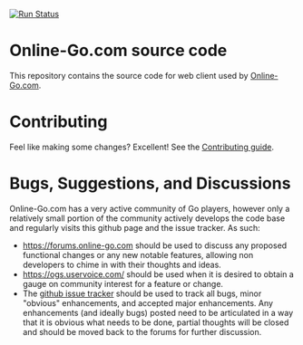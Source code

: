 [![Run Status](https://api.shippable.com/projects/58b08461067893070065aab3/badge?branch=devel)](https://app.shippable.com/github/online-go/online-go.com/status/dashboard)

# Online-Go.com source code

This repository contains the source code for web client used by [Online-Go.com](https://online-go.com).

# Contributing
Feel like making some changes? Excellent! See the [Contributing guide](./CONTRIBUTING.md).

# Bugs, Suggestions, and Discussions

Online-Go.com has a very active community of Go players, however only a
relatively small portion of the community actively develops the code base and
regularly visits this github page and the issue tracker. As such:

* https://forums.online-go.com should be used to discuss any proposed functional changes or any new notable features, allowing non developers to chime in with their thoughts and ideas.
* https://ogs.uservoice.com/ should be used when it is desired to obtain a gauge on community interest for a feature or change.
* The [github issue tracker](https://github.com/online-go/online-go.com/issues) should be used to track all bugs, minor "obvious" enhancements, and accepted major enhancements. Any enhancements (and ideally bugs) posted need to be articulated in a way that it is obvious what needs to be done, partial thoughts will be closed and should be moved back to the forums for further discussion.
